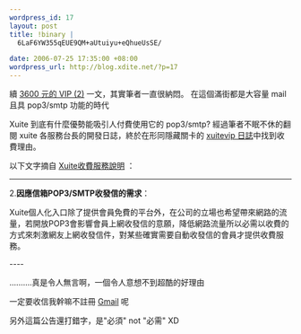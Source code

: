 ```yaml
--- 
wordpress_id: 17
layout: post
title: !binary |
  6LaF6YW355qEUE9QM+aUtuiyu+eQhueUsSE/

date: 2006-07-25 17:35:00 +08:00
wordpress_url: http://blog.xdite.net/?p=17
---
```

<div> <a href="http://www.flickr.com/photos/49274115@N00/197895843/" title="photo sharing"><img src="http://static.flickr.com/62/197895843_b115110fbf_m.jpg" alt="" /></a>
  <a href="http://www.flickr.com/photos/49274115@N00/197895843/"></a>
</div>續 <a href="http://xuite-joke.blogspot.com/2006/07/3600-vip-2.html">3600 元的 VIP  (2)</a> 一文，其實筆者一直很納悶。
在這個滿街都是大容量 mail且具 pop3/smtp 功能的時代

Xuite 到底有什麼優勢能吸引人付費使用它的 pop3/smtp?
經過筆者不眠不休的翻閱 xuite 各服務台長的開發日誌，終於在形同隱藏關卡的 <a href="http://blog.xuite.net/xuitevip/vip/">xuitevip 日誌</a>中找到收費理由。

以下文字摘自 <a href="http://blog.xuite.net/xuitevip/vip/6032229">Xuite收費服務說明</a> ：

----
<p>2.<strong>因應信箱POP3/SMTP收發信的需求</strong>：</p><p>Xuite個人化入口除了提供會員免費的平台外，在公司的立場也希望帶來網路的流量，若開放POP3會影響會員上網收發信的意願，降低網路流量所以必需以收費的方式來刺激網友上網收發信件，對某些確實需要自動收發信的會員才提供收費服務。</p>----

..........真是令人無言啊，一個令人意想不到超酷的好理由

一定要收信我幹嘛不註冊 <a href="http://www.gmail.com">Gmail</a> 呢

另外這篇公告還打錯字，是"必須" not "必需" XD
